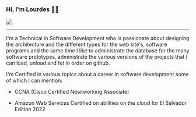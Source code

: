 ### Hi, I'm Lourdes 👋🤗

<img src = "https://www.canva.com/design/DAFilmuNF_Y/7WQap3D6pEa_fyr5_Gg3pA/edit?utm_content=DAFilmuNF_Y&utm_campaign=designshare&utm_medium=link2&utm_source=sharebutton">

***

I'm a Technical in Software Development who is passionate about designing the architecture and the different types for the web site's, software programs and the same time I like to administrate the database for the many software prototypes, administrate the various versions of the projects that I can load, unload and fet in order on github.

I'm Certified in various topics about a career in software development some of which I can mention: 

- CCNA (Cisco Certified Newtworking Associate)
* Amazon Web Services Certified on abilities on the cloud for El Salvador Edition 2022

